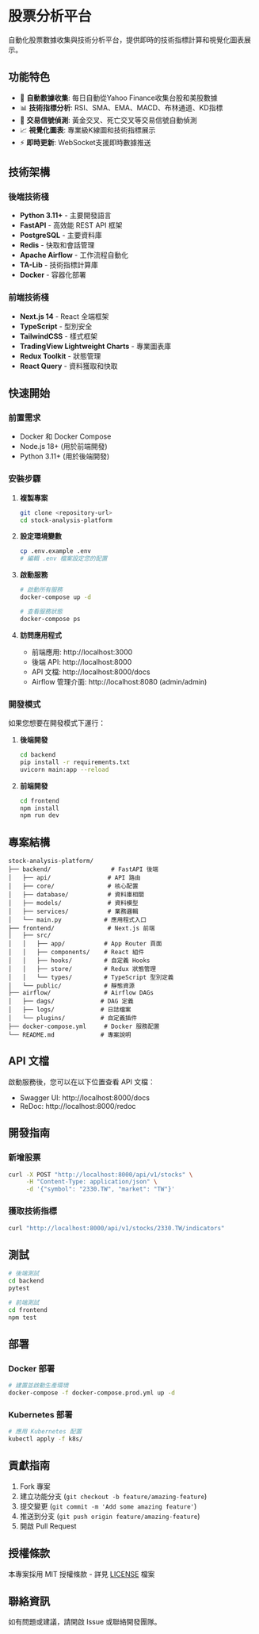 # 股票分析平台

自動化股票數據收集與技術分析平台，提供即時的技術指標計算和視覺化圖表展示。

## 功能特色

- 🔄 **自動數據收集**: 每日自動從Yahoo Finance收集台股和美股數據
- 📊 **技術指標分析**: RSI、SMA、EMA、MACD、布林通道、KD指標
- 🎯 **交易信號偵測**: 黃金交叉、死亡交叉等交易信號自動偵測
- 📈 **視覺化圖表**: 專業級K線圖和技術指標展示
- ⚡ **即時更新**: WebSocket支援即時數據推送

## 技術架構

### 後端技術棧
- **Python 3.11+** - 主要開發語言
- **FastAPI** - 高效能 REST API 框架
- **PostgreSQL** - 主要資料庫
- **Redis** - 快取和會話管理
- **Apache Airflow** - 工作流程自動化
- **TA-Lib** - 技術指標計算庫
- **Docker** - 容器化部署

### 前端技術棧
- **Next.js 14** - React 全端框架
- **TypeScript** - 型別安全
- **TailwindCSS** - 樣式框架
- **TradingView Lightweight Charts** - 專業圖表庫
- **Redux Toolkit** - 狀態管理
- **React Query** - 資料獲取和快取

## 快速開始

### 前置需求

- Docker 和 Docker Compose
- Node.js 18+ (用於前端開發)
- Python 3.11+ (用於後端開發)

### 安裝步驟

1. **複製專案**
   ```bash
   git clone <repository-url>
   cd stock-analysis-platform
   ```

2. **設定環境變數**
   ```bash
   cp .env.example .env
   # 編輯 .env 檔案設定您的配置
   ```

3. **啟動服務**
   ```bash
   # 啟動所有服務
   docker-compose up -d
   
   # 查看服務狀態
   docker-compose ps
   ```

4. **訪問應用程式**
   - 前端應用: http://localhost:3000
   - 後端 API: http://localhost:8000
   - API 文檔: http://localhost:8000/docs
   - Airflow 管理介面: http://localhost:8080 (admin/admin)

### 開發模式

如果您想要在開發模式下運行：

1. **後端開發**
   ```bash
   cd backend
   pip install -r requirements.txt
   uvicorn main:app --reload
   ```

2. **前端開發**
   ```bash
   cd frontend
   npm install
   npm run dev
   ```

## 專案結構

```
stock-analysis-platform/
├── backend/                 # FastAPI 後端
│   ├── api/                # API 路由
│   ├── core/               # 核心配置
│   ├── database/           # 資料庫相關
│   ├── models/             # 資料模型
│   ├── services/           # 業務邏輯
│   └── main.py            # 應用程式入口
├── frontend/               # Next.js 前端
│   ├── src/
│   │   ├── app/           # App Router 頁面
│   │   ├── components/    # React 組件
│   │   ├── hooks/         # 自定義 Hooks
│   │   ├── store/         # Redux 狀態管理
│   │   └── types/         # TypeScript 型別定義
│   └── public/            # 靜態資源
├── airflow/               # Airflow DAGs
│   ├── dags/             # DAG 定義
│   ├── logs/             # 日誌檔案
│   └── plugins/          # 自定義插件
├── docker-compose.yml     # Docker 服務配置
└── README.md             # 專案說明
```

## API 文檔

啟動服務後，您可以在以下位置查看 API 文檔：
- Swagger UI: http://localhost:8000/docs
- ReDoc: http://localhost:8000/redoc

## 開發指南

### 新增股票

```bash
curl -X POST "http://localhost:8000/api/v1/stocks" \
     -H "Content-Type: application/json" \
     -d '{"symbol": "2330.TW", "market": "TW"}'
```

### 獲取技術指標

```bash
curl "http://localhost:8000/api/v1/stocks/2330.TW/indicators"
```

## 測試

```bash
# 後端測試
cd backend
pytest

# 前端測試
cd frontend
npm test
```

## 部署

### Docker 部署

```bash
# 建置並啟動生產環境
docker-compose -f docker-compose.prod.yml up -d
```

### Kubernetes 部署

```bash
# 應用 Kubernetes 配置
kubectl apply -f k8s/
```

## 貢獻指南

1. Fork 專案
2. 建立功能分支 (`git checkout -b feature/amazing-feature`)
3. 提交變更 (`git commit -m 'Add some amazing feature'`)
4. 推送到分支 (`git push origin feature/amazing-feature`)
5. 開啟 Pull Request

## 授權條款

本專案採用 MIT 授權條款 - 詳見 [LICENSE](LICENSE) 檔案

## 聯絡資訊

如有問題或建議，請開啟 Issue 或聯絡開發團隊。